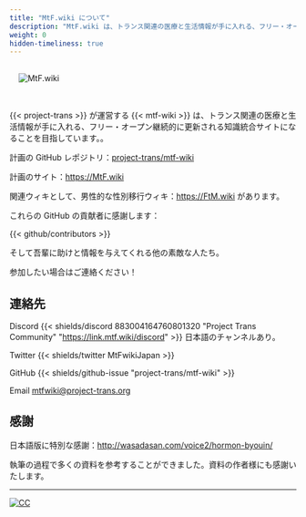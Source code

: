 ```yaml
---
title: "MtF.wiki について"
description: "MtF.wiki は、トランス関連の医療と生活情報が手に入れる、フリー・オープン継続的に更新される知識統合サイトになることを目指しています。"
weight: 0
hidden-timeliness: true
---
```


<link rel="stylesheet" href="https://cdn.jsdelivr.net/npm/bootstrap-icons@1.5.0/font/bootstrap-icons.css">

<img src="/new/mtf-wiki-long.svg" style="background-color:none;border:none;padding:16px 16px 32px" alt="MtF.wiki"/>

{{< project-trans >}} が運営する {{< mtf-wiki >}} は、トランス関連の医療と生活情報が手に入れる、フリー・オープン継続的に更新される知識統合サイトになることを目指しています。。

計画の <i class="bi bi-github" aria-label="GitHub"></i> GitHub レポジトリ：[project-trans/mtf-wiki](https://github.com/project-trans/MtF-wiki)

<i class="bi bi-link-45deg" aria-label="Website"></i> 計画のサイト：<https://MtF.wiki>

関連ウィキとして、男性的な性別移行ウィキ：<https://FtM.wiki> があります。

これらの GitHub の貢献者に感謝します：

{{< github/contributors >}}

そして吾輩に助けと情報を与えてくれる他の素敵な人たち。

参加したい場合はご連絡ください！

## 連絡先

Discord {{< shields/discord 883004164760801320 "Project Trans Community" "<https://link.mtf.wiki/discord>" >}} 日本語のチャンネルあり。

Twitter {{< shields/twitter MtFwikiJapan >}}

GitHub {{< shields/github-issue "project-trans/mtf-wiki" >}}

Email <mtfwiki@project-trans.org>

## 感謝

日本語版に特別な感謝：<http://wasadasan.com/voice2/hormon-byouin/>

執筆の過程で多くの資料を参考することができました。資料の作者様にも感謝いたします。

---

[![CC](https://i.creativecommons.org/l/by-sa/4.0/88x31.png)](https://creativecommons.org/licenses/by-sa/4.0)

